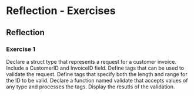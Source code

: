 # Reflection - Exercises

## Reflection

### Exercise 1
Declare a struct type that represents a request for a customer invoice. Include a CustomerID and InvoiceID field. Define tags that can be used to validate the request. Define tags that specify both the length and range for the ID to be valid. Declare a function named validate that accepts values of any type and processes the tags. Display the resutls of the validation.